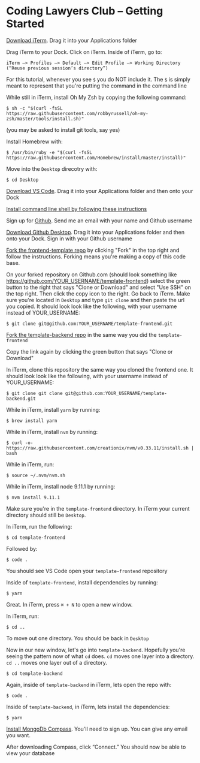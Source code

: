 # Coding Lawyers Club – Getting Started
[Download iTerm](https://www.iterm2.com/). Drag it into your Applications folder

Drag iTerm to your Dock. Click on iTerm. Inside of iTerm, go to:

```
iTerm —> Profiles —> Default —> Edit Profile —> Working Directory (“Reuse previous session’s directory”)
```

For this tutorial, whenever you see `$` you do NOT include it. The `$` is simply meant to represent that you're putting the command in the command line

While still in iTerm, install Oh My Zsh by copying the following command: 

```
$ sh -c "$(curl -fsSL https://raw.githubusercontent.com/robbyrussell/oh-my-zsh/master/tools/install.sh)"
```

(you may be asked to install git tools, say yes)

Install Homebrew with:

```
$ /usr/bin/ruby -e "$(curl -fsSL https://raw.githubusercontent.com/Homebrew/install/master/install)"
```

Move into the `Desktop` direcotry with:

```
$ cd Desktop
```

[Download VS Code](https://code.visualstudio.com/). Drag it into your Applications folder and then onto your Dock

[Install command line shell by following these instructions](https://code.visualstudio.com/docs/setup/mac#_launching-from-the-command-line)

Sign up for [Github](www.github.com). Send me an email with your name and Github username

[Download Github Desktop](https://desktop.github.com/). Drag it into your Applications folder and then onto your Dock. Sign in with your Github username

[Fork the frontend-template repo](https://github.com/dbarabander/template-frontend) by clicking "Fork" in the top right and follow the instructions. Forking means you're making a copy of this code base. 

On your forked repository on Github.com (should look something like https://github.com/YOUR_USERNAME/template-frontend) select the green button to the right that says "Clone or Download" and select "Use SSH" on the top right. Then click the copy icon to the right. Go back to iTerm. Make sure you're located in `Desktop` and type `git clone` and then paste the url you copied. It should look look like the following, with your username instead of YOUR_USERNAME:

```
$ git clone git@github.com:YOUR_USERNAME/template-frontend.git
```


[Fork the template-backend repo](https://github.com/dbarabander/template-backend) in the same way you did the `template-frontend`

Copy the link again by clicking the green button that says "Clone or Download"

In iTerm, clone this repository the same way you cloned the frontend one. It should look look like the following, with your username instead of YOUR_USERNAME:

```
$ git clone git clone git@github.com:YOUR_USERNAME/template-backend.git
```

While in iTerm, install `yarn` by running:

```
$ brew install yarn
```

While in iTerm, install `nvm` by running:

```
$ curl -o- https://raw.githubusercontent.com/creationix/nvm/v0.33.11/install.sh | bash
```

While in iTerm, run:

```
$ source ~/.nvm/nvm.sh
```

While in iTerm, install node 9.11.1 by running: 

```
$ nvm install 9.11.1
```

Make sure you're in the `template-frontend` directory. In iTerm your current directory should still be `Desktop`. 

In iTerm, run the following:

```
$ cd template-frontend
``` 

Followed by:

```
$ code .
```

You should see VS Code open your `template-frontend` repository

Inside of `template-frontend`, install dependencies by running:

```
$ yarn
```

Great. In iTerm, press `⌘ + N` to open a new window.

In iTerm, run:

```
$ cd ..
```

To move out one directory. You should be back in `Desktop`

Now in our new window, let's go into `template-backend`. Hopefully you're seeing the pattern now of what `cd` does. `cd` moves one layer into a directory. `cd ..` moves one layer out of a directory.

```
$ cd template-backend
```

Again, inside of `template-backend` in iTerm, lets open the repo with: 

```
$ code .
``` 

Inside of `template-backend`, in iTerm, lets install the dependencies:

```
$ yarn
```

[Install MongoDb Compass](https://www.mongodb.com/download-center?jmp=tutorials&_ga=2.177525221.1936207160.1531960242-451401237.1531960242#compass). You'll need to sign up. You can give any email you want.

After downloading Compass, click “Connect.” You should now be able to view your database
